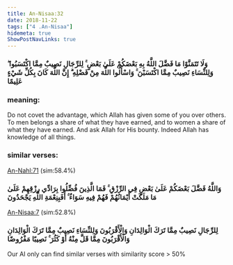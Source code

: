 ```yaml
---
title: An-Nisaa:32
date: 2018-11-22
tags: ["4 .An-Nisaa"]
hidemeta: true 
ShowPostNavLinks: true 
---
```

### وَلَا تَتَمَنَّوْا مَا فَضَّلَ اللَّهُ بِهِ بَعْضَكُمْ عَلَىٰ بَعْضٍ ۚ لِلرِّجَالِ نَصِيبٌ مِمَّا اكْتَسَبُوا ۖ وَلِلنِّسَاءِ نَصِيبٌ مِمَّا اكْتَسَبْنَ ۚ وَاسْأَلُوا اللَّهَ مِنْ فَضْلِهِ ۗ إِنَّ اللَّهَ كَانَ بِكُلِّ شَيْءٍ عَلِيمًا
### meaning: 
Do not covet the advantage, which Allah has given some of you over others. To men belongs a share of what they have earned, and to women a share of what they have earned. And ask Allah for His bounty. Indeed Allah has knowledge of all things.
### similar verses: 

[An-Nahl:71](/16/71) (sim:58.4%)

### وَاللَّهُ فَضَّلَ بَعْضَكُمْ عَلَىٰ بَعْضٍ فِي الرِّزْقِ ۚ فَمَا الَّذِينَ فُضِّلُوا بِرَادِّي رِزْقِهِمْ عَلَىٰ مَا مَلَكَتْ أَيْمَانُهُمْ فَهُمْ فِيهِ سَوَاءٌ ۚ أَفَبِنِعْمَةِ اللَّهِ يَجْحَدُونَ

[An-Nisaa:7](/4/7) (sim:52.8%)

### لِلرِّجَالِ نَصِيبٌ مِمَّا تَرَكَ الْوَالِدَانِ وَالْأَقْرَبُونَ وَلِلنِّسَاءِ نَصِيبٌ مِمَّا تَرَكَ الْوَالِدَانِ وَالْأَقْرَبُونَ مِمَّا قَلَّ مِنْهُ أَوْ كَثُرَ ۚ نَصِيبًا مَفْرُوضًا

Our AI only can find similar verses with similarity score > 50% 


